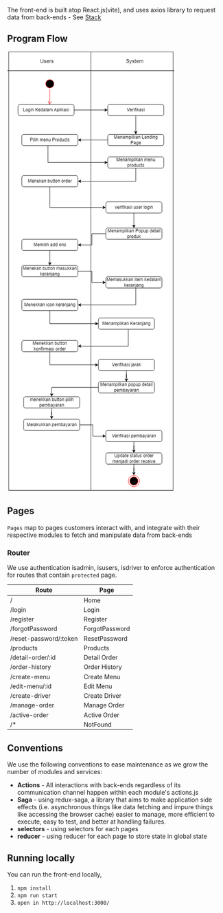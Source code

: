 The front-end is built atop React.js(vite), and uses axios library to request data from back-ends - See [Stack](../README.md#Stack)

## Program Flow

![Program Flow](../media/programFlow.png)

## Pages

`Pages` map to pages customers interact with, and integrate with their respective modules to fetch and manipulate data from back-ends

### Router

We use authentication isadmin, isusers, isdriver to enforce authentication for routes that contain `protected` page.

| Route                  | Page           |
| ---------------------- | -------------- |
| /                      | Home           |
| /login                 | Login          |
| /register              | Register       |
| /forgotPassword        | ForgotPassword |
| /reset-password/:token | ResetPassword  |
| /products              | Products       |
| /detail-order/:id      | Detail Order   |
| /order-history         | Order History  |
| /create-menu           | Create Menu    |
| /edit-menu/:id         | Edit Menu      |
| /create-driver         | Create Driver  |
| /manage-order          | Manage Order   |
| /active-order          | Active Order   |
| /\*                    | NotFound       |

## Conventions

We use the following conventions to ease maintenance as we grow the number of modules and services:

- **Actions** - All interactions with back-ends regardless of its communication channel happen within each module's actions.js
- **Saga** - using redux-saga, a library that aims to make application side effects (i.e. asynchronous things like data fetching and impure things like accessing the browser cache) easier to manage, more efficient to execute, easy to test, and better at handling failures.
- **selectors** - using selectors for each pages
- **reducer** - using reducer for each page to store state in global state

## Running locally

You can run the front-end locally,

1. `npm install`
2. `npm run start`
3. `open in http://localhost:3000/`
